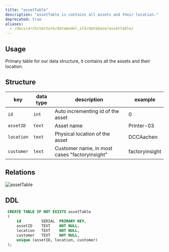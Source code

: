 ```yaml
---
title: "assetTable"
description: "assetTable is contains all assets and their location."
deprecated: true
aliases:
  - /docs/architecture/datamodel_old/database/assettable/
---
```


## Usage

Primary table for our data structure, it contains all the assets and their location.


## Structure

| key        | data type | description                                   | example        |
|------------|-----------|-----------------------------------------------|----------------|
| `id`       | `int`     | Auto incrementing id of the asset             | 0              |
| `assetID`  | `text`    | Asset name                                    | Printer-03     |
| `location` | `text`    | Physical location of the asset                | DCCAachen      |
| `customer` | `text`    | Customer name, in most cases "factoryinsight" | factoryinsight |


## Relations

![assetTable](/images/architecture/datamodel/database/assettable.png)

## DDL
```sql
 CREATE TABLE IF NOT EXISTS assetTable
 (
     id         SERIAL  PRIMARY KEY,
     assetID    TEXT    NOT NULL,
     location   TEXT    NOT NULL,
     customer   TEXT    NOT NULL,
     unique (assetID, location, customer)
 );
```
